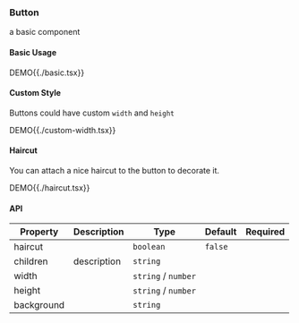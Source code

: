 ### Button

a basic component

#### Basic Usage

DEMO{{./basic.tsx}}

#### Custom Style

Buttons could have custom `width` and `height`

DEMO{{./custom-width.tsx}}

#### Haircut

You can attach a nice haircut to the button to decorate it.

DEMO{{./haircut.tsx}}

#### API

| Property   | Description | Type                | Default | Required |
| ---------- | ----------- | ------------------- | ------- | -------- |
| haircut    |             | `boolean`           | `false` |          |
| children   | description | `string`            |         |          |
| width      |             | `string` / `number` |         |          |
| height     |             | `string` / `number` |         |          |
| background |             | `string`            |         |          |
